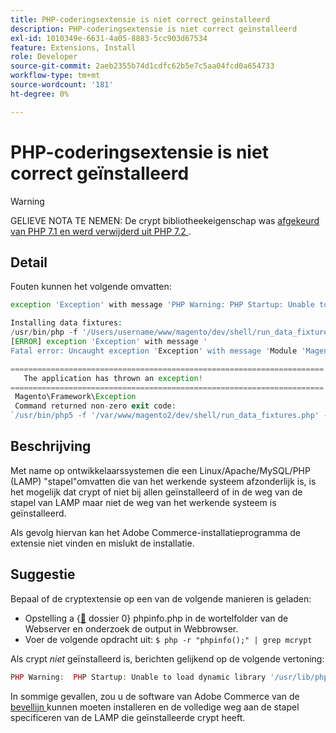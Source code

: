 ```yaml
---
title: PHP-coderingsextensie is niet correct geïnstalleerd
description: PHP-coderingsextensie is niet correct geïnstalleerd
exl-id: 1010349e-6631-4a05-8883-5cc903d67534
feature: Extensions, Install
role: Developer
source-git-commit: 2aeb2355b74d1cdfc62b5e7c5aa04fcd0a654733
workflow-type: tm+mt
source-wordcount: '181'
ht-degree: 0%

---
```


# PHP-coderingsextensie is niet correct geïnstalleerd

>[!WARNING]
>
>GELIEVE NOTA TE NEMEN: De crypt bibliotheekeigenschap was [ afgekeurd van PHP 7.1 en werd verwijderd uit PHP 7.2 ](https://www.php.net/manual/en/intro.mcrypt.php).

## Detail

Fouten kunnen het volgende omvatten:

```php
exception 'Exception' with message 'PHP Warning: PHP Startup: Unable to load dynamic library '/usr/lib/php5/20121212/mcrypt.so' - /usr/lib/php5/20121212/mcrypt.so: cannot open shared object file: No such file or directory
```

```php
Installing data fixtures:
/usr/bin/php -f '/Users/username/www/magento/dev/shell/run_data_fixtures.php' -- --bootstrap='MAGE_DIRS[base][path]=/Users/username/www/magento' 2>&1
[ERROR] exception 'Exception' with message '
Fatal error: Uncaught exception 'Exception' with message 'Module 'Magento_Core' depends on 'mcrypt' PHP [extension](https://experienceleague.adobe.com/nl/docs/commerce-operations/operational-playbook/glossary#extension) that is not loaded.'
```

```php
======================================================================
   The application has thrown an exception!
======================================================================
 Magento\Framework\Exception
 Command returned non-zero exit code:
`/usr/bin/php5 -f '/var/www/magento2/dev/shell/run_data_fixtures.php' -- --bootstrap='MAGE_DIRS[base][path]=/var/www/magento2' 2>&1`
```

## Beschrijving

Met name op ontwikkelaarssystemen die een Linux/Apache/MySQL/PHP (LAMP) &quot;stapel&quot;omvatten die van het werkende systeem afzonderlijk is, is het mogelijk dat crypt of niet bij allen geïnstalleerd of in de weg van de stapel van LAMP maar niet de weg van het werkende systeem is geïnstalleerd.

Als gevolg hiervan kan het Adobe Commerce-installatieprogramma de extensie niet vinden en mislukt de installatie.

## Suggestie

Bepaal of de cryptextensie op een van de volgende manieren is geladen:

* Opstelling a {[&#128279;](http://kb.mediatemple.net/questions/764/How+can+I+create+a+phpinfo.php+page%3F#gs) dossier 0} phpinfo.php in de wortelfolder van de Webserver en onderzoek de output in Webbrowser.
* Voer de volgende opdracht uit:    `$ php -r "phpinfo();" | grep mcrypt`

Als crypt *niet* geïnstalleerd is, berichten gelijkend op de volgende vertoning:

```php
PHP Warning:  PHP Startup: Unable to load dynamic library '/usr/lib/php5/20121212/mcrypt.so' - /usr/lib/php5/20121212/mcrypt.so: cannot open shared object file: No such file or directory in Unknown on line 0
```

In sommige gevallen, zou u de software van Adobe Commerce van de [ bevellijn ](https://experienceleague.adobe.com/nl/docs/commerce-operations/installation-guide/advanced) kunnen moeten installeren en de volledige weg aan de stapel specificeren van de LAMP die geïnstalleerde crypt heeft.
